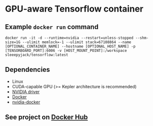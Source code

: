 # GPU-aware Tensorflow container

## Example `docker run` command
`docker run -it -d --runtime=nvidia --restart=unless-stopped --shm-size=1G --ulimit memlock=-1 --ulimit stack=67108864 --name [OPTIONAL_CONTAINER_NAME] --hostname [OPTIONAL_HOST_NAME] -p [TENSORBOARD_PORT]:6006 -v [HOST_MOUNT_POINT]:/workspace sleeepyjack/tensorflow:latest`

## Dependencies
* Linux
* CUDA-capable GPU (>= Kepler architecture is recommended)
* [NVIDIA driver](http://www.nvidia.de/Download/index.aspx)
* [Docker](https://docs.docker.com/install/)
* [nvidia-docker](https://github.com/NVIDIA/nvidia-docker)

## See project on [Docker Hub](https://hub.docker.com/r/sleeepyjack/tensorflow/)
